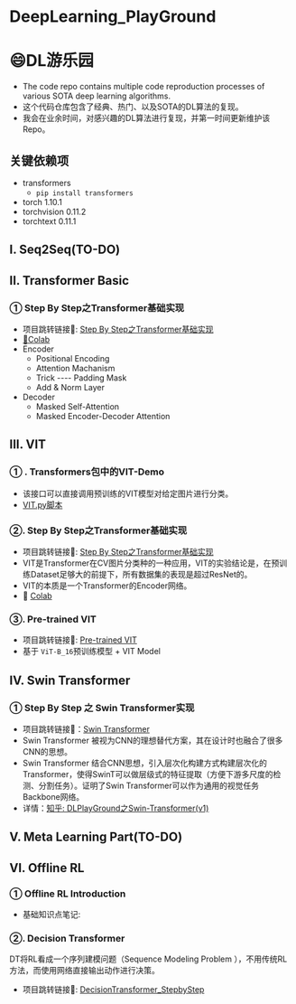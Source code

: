 # DeepLearning_PlayGround

# 😄DL游乐园

- The code repo contains multiple code reproduction processes of various SOTA deep learning algorithms.
- 这个代码仓库包含了经典、热门、以及SOTA的DL算法的复现。
- 我会在业余时间，对感兴趣的DL算法进行复现，并第一时间更新维护该Repo。

## 关键依赖项

- transformers
  - `pip install transformers`
- torch  1.10.1
- torchvision                   0.11.2
- torchtext                     0.11.1

## I. Seq2Seq(TO-DO)

## II. Transformer Basic

### ① Step By Step之Transformer基础实现

- 项目跳转链接🔗: [Step By Step之Transformer基础实现](https://github.com/HzcIrving/DeepLearning_PlayGround/tree/main/TransformerBasic)
- [🚀️Colab](https://github.com/HzcIrving/DeepLearning_PlayGround/blob/main/TransformerBasic/Transformer%E5%9F%BA%E7%A1%80%E5%AE%9E%E7%8E%B0StepByStep.ipynb)
- Encoder
  - Positional Encoding
  - Attention Machanism
  - Trick ---- Padding Mask
  - Add & Norm Layer
- Decoder
  - Masked Self-Attention
  - Masked Encoder-Decoder Attention

## III. VIT

### ① . Transformers包中的VIT-Demo

- 该接口可以直接调用预训练的VIT模型对给定图片进行分类。
- [VIT.py脚本](https://github.com/HzcIrving/DeepLearning_PlayGround/blob/main/VIT/VITDemo/VIT.py)

### ②. Step By Step之Transformer基础实现

- 项目跳转链接🔗: [Step By Step之Transformer基础实现](https://github.com/HzcIrving/DeepLearning_PlayGround/tree/main/VIT/BasicVIT)
- VIT是Transformer在CV图片分类种的一种应用，VIT的实验结论是，在预训练Dataset足够大的前提下，所有数据集的表现是超过ResNet的。
- VIT的本质是一个Transformer的Encoder网络。
- 🚀️ [Colab ](https://colab.research.google.com/drive/1eCH380s0Yrt4DMERH1cQkbDZbK0Dufqt)

### ③. Pre-trained VIT

- 项目跳转链接🔗: [Pre-trained VIT](https://github.com/HzcIrving/DeepLearning_PlayGround/tree/main/VIT)
- 基于 `ViT-B_16`预训练模型 + VIT Model

## IV. Swin Transformer

### ① Step By Step 之 Swin Transformer实现 

- 项目跳转链接🔗：[Swin Transformer](https://github.com/HzcIrving/DeepLearning_PlayGround/tree/main/Swin-Transformer)
- Swin Transformer 被视为CNN的理想替代方案，其在设计时也融合了很多CNN的思想。
- Swin Transformer 结合CNN思想，引入层次化构建方式构建层次化的Transformer，使得SwinT可以做层级式的特征提取（方便下游多尺度的检测、分割任务）。证明了Swin Transformer可以作为通用的视觉任务Backbone网络。
- 详情：[知乎: DLPlayGround之Swin-Transformer(v1)](https://zhuanlan.zhihu.com/p/467158838)

## V. Meta Learning Part(TO-DO)

## VI. Offline RL 

### ① Offline RL Introduction

- 基础知识点笔记:

### ②. Decision Transformer

DT将RL看成一个序列建模问题（Sequence Modeling Problem ），不用传统RL方法，而使用网络直接输出动作进行决策。

- 项目跳转链接🔗: [DecisionTransformer_StepbyStep](https://github.com/HzcIrving/DecisionTransformer_StepbyStep)
